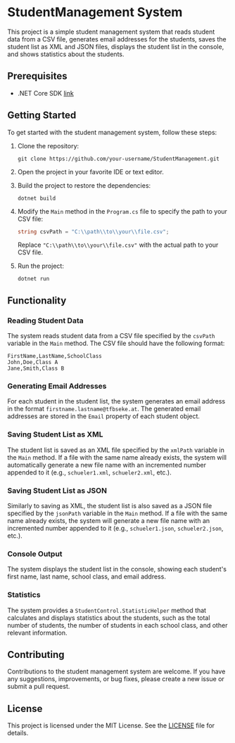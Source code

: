 # StudentManagement System


This project is a simple student management system that reads student data from a CSV file, generates email addresses for the students, saves the student list as XML and JSON files, displays the student list in the console, and shows statistics about the students.

## Prerequisites

- .NET Core SDK [link](https://dotnet.microsoft.com/download)

## Getting Started

To get started with the student management system, follow these steps:

1. Clone the repository:

   ```shell
   git clone https://github.com/your-username/StudentManagement.git
   ```

2. Open the project in your favorite IDE or text editor.

3. Build the project to restore the dependencies:

   ```shell
   dotnet build
   ```

4. Modify the `Main` method in the `Program.cs` file to specify the path to your CSV file:

   ```csharp
   string csvPath = "C:\\path\\to\\your\\file.csv";
   ```

   Replace `"C:\\path\\to\\your\\file.csv"` with the actual path to your CSV file.

5. Run the project:

   ```shell
   dotnet run
   ```

## Functionality

### Reading Student Data

The system reads student data from a CSV file specified by the `csvPath` variable in the `Main` method. The CSV file should have the following format:

```
FirstName,LastName,SchoolClass
John,Doe,Class A
Jane,Smith,Class B
```

### Generating Email Addresses

For each student in the student list, the system generates an email address in the format `firstname.lastname@tfbseke.at`. The generated email addresses are stored in the `Email` property of each student object.

### Saving Student List as XML

The student list is saved as an XML file specified by the `xmlPath` variable in the `Main` method. If a file with the same name already exists, the system will automatically generate a new file name with an incremented number appended to it (e.g., `schueler1.xml`, `schueler2.xml`, etc.).

### Saving Student List as JSON

Similarly to saving as XML, the student list is also saved as a JSON file specified by the `jsonPath` variable in the `Main` method. If a file with the same name already exists, the system will generate a new file name with an incremented number appended to it (e.g., `schueler1.json`, `schueler2.json`, etc.).

### Console Output

The system displays the student list in the console, showing each student's first name, last name, school class, and email address.

### Statistics

The system provides a `StudentControl.StatisticHelper` method that calculates and displays statistics about the students, such as the total number of students, the number of students in each school class, and other relevant information.

## Contributing

Contributions to the student management system are welcome. If you have any suggestions, improvements, or bug fixes, please create a new issue or submit a pull request.

## License

This project is licensed under the MIT License. See the [LICENSE](LICENSE) file for details.
